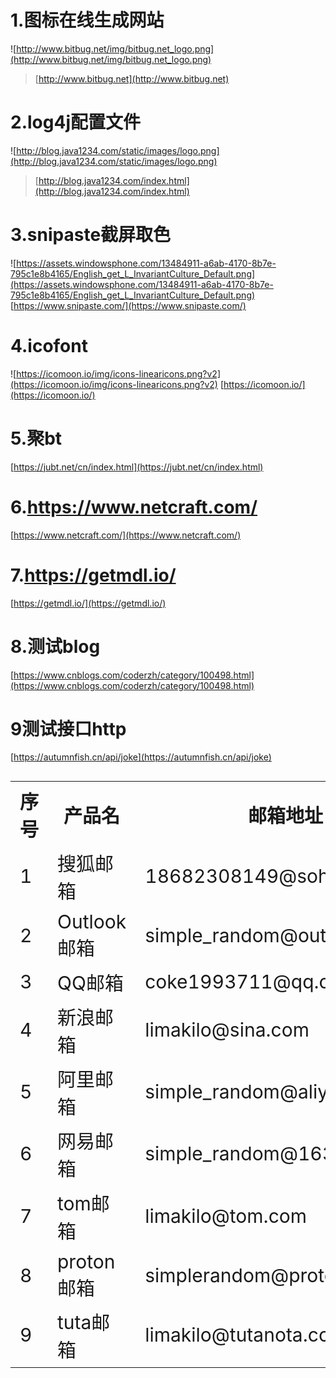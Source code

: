 # 1.图标在线生成网站
![http://www.bitbug.net/img/bitbug.net_logo.png](http://www.bitbug.net/img/bitbug.net_logo.png)
>[http://www.bitbug.net](http://www.bitbug.net)
# 2.log4j配置文件
![http://blog.java1234.com/static/images/logo.png](http://blog.java1234.com/static/images/logo.png)
>[http://blog.java1234.com/index.html](http://blog.java1234.com/index.html)
# 3.snipaste截屏取色
![https://assets.windowsphone.com/13484911-a6ab-4170-8b7e-795c1e8b4165/English_get_L_InvariantCulture_Default.png](https://assets.windowsphone.com/13484911-a6ab-4170-8b7e-795c1e8b4165/English_get_L_InvariantCulture_Default.png)
[https://www.snipaste.com/](https://www.snipaste.com/)
# 4.icofont
![https://icomoon.io/img/icons-linearicons.png?v2](https://icomoon.io/img/icons-linearicons.png?v2)
[https://icomoon.io/](https://icomoon.io/)
# 5.聚bt
[https://jubt.net/cn/index.html](https://jubt.net/cn/index.html)
# 6.https://www.netcraft.com/
[https://www.netcraft.com/](https://www.netcraft.com/)
# 7.https://getmdl.io/
[https://getmdl.io/](https://getmdl.io/)
# 8.测试blog
[https://www.cnblogs.com/coderzh/category/100498.html](https://www.cnblogs.com/coderzh/category/100498.html)
# 9测试接口http
[https://autumnfish.cn/api/joke](https://autumnfish.cn/api/joke)
<table style="font-size: 30px">
    <tr>
        <th>序号</th>
        <th>产品名</th>
        <th>邮箱地址</th>
        <th>备注</th>
    </tr>
    <tr>
        <td>1</td>
		<td>搜狐邮箱</td>
		<td>18682308149@sohu.com</td>
	    <td>yaoyaobaby</td>
    </tr>
    <tr>
        <td>2</td>
		<td>Outlook邮箱</td>
		<td>simple_random@outlook.com</td>
		<td>simplerandom</td>
        </tr>
	 <tr>
        <td>3</td>
		<td>QQ邮箱</td>
		<td>coke1993711@qq.com</td>
		<td>zookeeper2020</td>
    </tr>
	<tr>
        <td>4</td>
		<td>新浪邮箱</td>
		<td>limakilo@sina.com</td>
		<td>-</td>
    </tr>
    <tr>
        <td>5</td>
        <td>阿里邮箱</td>
        <td>simple_random@aliyun.com</td>
        <td>-</td>
    </tr>
	<tr>
        <td>6</td>
        <td>网易邮箱</td>
        <td>simple_random@163.com</td>
        <td>-</td>
    </tr>
	 <tr>
        <td>7</td>
        <td>tom邮箱</td>
        <td>limakilo@tom.com</td>
        <td>-</td>
    </tr>
	<tr>
        <td>8</td>
        <td>proton邮箱</td>
        <td>simplerandom@protonmail.com</td>
        <td>瑞士-支持中文</td>
    </tr>
	<tr>
        <td>9</td>
        <td>tuta邮箱</td>
        <td>limakilo@tutanota.com</td>
        <td>支持中文-验证码-4a70b463c6a3c27800c7a8fb6814ef2baf76717d5d33e04b131f8ca631e22434</td>
    </tr>
    </table>			

